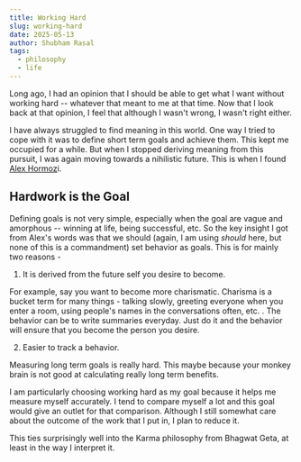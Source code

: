 ```yaml
---
title: Working Hard
slug: working-hard
date: 2025-05-13
author: Shubham Rasal
tags:
  - philosophy
  - life
---
```


Long ago, I had an opinion that I should be able to get what I want without working hard -- whatever that meant to me at that time. Now that I look back at that opinion, I feel that although I wasn't wrong, I wasn't right either.

I have always struggled to find meaning in this world. One way I tried to cope with it was to define short term goals and achieve them. This kept me occupied for a while. But when I stopped deriving meaning from this pursuit, I was again moving towards a nihilistic future. This is when I found [Alex Hormoz](https://www.youtube.com/c/alexhormozi)i.

## Hardwork is the Goal

Defining goals is not very simple, especially when the goal are vague and amorphous -- winning at life, being successful, etc. So the key insight I got from Alex's words was that we should (again, I am using *should* here, but none of this is a commandment) set behavior as goals. This is for mainly two reasons - 

1. It is derived from the future self you desire to become. 

For example, say you want to become more charismatic. Charisma is a bucket term for many things - talking slowly, greeting everyone when you enter a room, using people's names in the conversations often, etc. . The behavior can be to write summaries everyday. Just do it and the behavior will ensure that you become the person you desire.

2. Easier to track a behavior. 

Measuring long term goals is really hard. This maybe because your monkey brain is not good at calculating really long term benefits. 

I am particularly choosing working hard as my goal because it helps me measure myself accurately. I tend to compare myself a lot and this goal would give an outlet for that comparison. Although I still somewhat care about the outcome of the work that I put in, I plan to reduce it.

This ties surprisingly well into the Karma philosophy from Bhagwat Geta, at least in the way I interpret it.